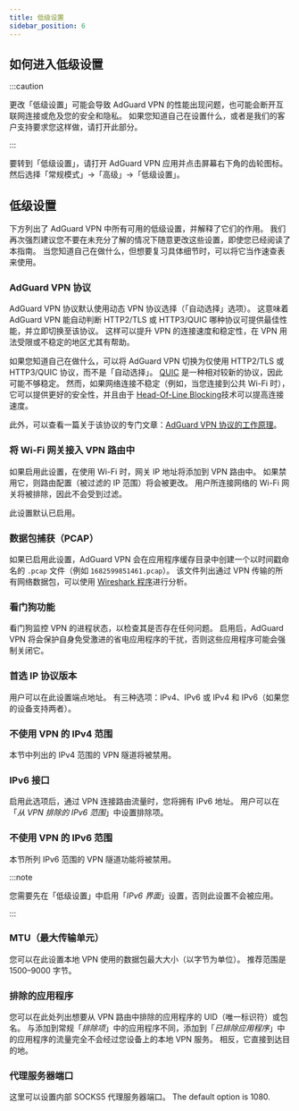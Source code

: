 ```yaml
---
title: 低级设置
sidebar_position: 6
---
```


## 如何进入低级设置

:::caution

更改「低级设置」可能会导致 AdGuard VPN 的性能出现问题，也可能会断开互联网连接或危及您的安全和隐私。 如果您知道自己在设置什么，或者是我们的客户支持要求您这样做，请打开此部分。

:::

要转到「低级设置」，请打开 AdGuard VPN 应用并点击屏幕右下角的齿轮图标。 然后选择「常规模式」→「高级」→「低级设置」。

## 低级设置

下方列出了 AdGuard VPN 中所有可用的低级设置，并解释了它们的作用。 我们再次强烈建议您不要在未充分了解的情况下随意更改这些设置，即使您已经阅读了本指南。 当您知道自己在做什么，但想要复习具体细节时，可以将它当作速查表来使用。

### AdGuard VPN 协议

AdGuard VPN 协议默认使用动态 VPN 协议选择（「自动选择」选项）。 这意味着 AdGuard VPN 能自动判断 HTTP2/TLS 或 HTTP3/QUIC 哪种协议可提供最佳性能，并立即切换至该协议。 这样可以提升 VPN 的连接速度和稳定性，在 VPN 用法受限或不稳定的地区尤其有帮助。

如果您知道自己在做什么，可以将 AdGuard VPN 切换为仅使用 HTTP2/TLS 或 HTTP3/QUIC 协议，而不是「自动选择」。 [QUIC](https://adguard-vpn.com/kb/general/why-adguard-vpn/#6-quic-support) 是一种相对较新的协议，因此可能不够稳定。 然而，如果网络连接不稳定（例如，当您连接到公共 Wi-Fi 时），它可以提供更好的安全性，并且由于 [Head-Of-Line Blocking](https://adguard-dns.io/en/blog/dns-over-quic.html#headoflineblocking)技术可以提高连接速度。

此外，可以查看一篇关于该协议的专门文章：[AdGuard VPN 协议的工作原理](/general/adguard-vpn-protocol.md)。

### 将 Wi-Fi 网关接入 VPN 路由中

如果启用此设置，在使用 Wi-Fi 时，网关 IP 地址将添加到 VPN 路由中。
如果禁用它，则路由配置（被过滤的 IP 范围）将会被更改。 用户所连接网络的 Wi-Fi 网关将被排除，因此不会受到过滤。

此设置默认已启用。

### 数据包捕获（PCAP）

如果已启用此设置，AdGuard VPN 会在应用程序缓存目录中创建一个以时间戳命名的 `.pcap` 文件（例如 `1682599851461.pcap`）。 该文件列出通过 VPN 传输的所有网络数据包，可以使用 [Wireshark 程序](https://www.wireshark.org/)进行分析。

### 看门狗功能

看门狗监控 VPN 的进程状态，以检查其是否存在任何问题。 启用后，AdGuard VPN 将会保护自身免受激进的省电应用程序的干扰，否则这些应用程序可能会强制关闭它。

### 首选 IP 协议版本

用户可以在此设置端点地址。 有三种选项：IPv4、IPv6 或 IPv4 和 IPv6（如果您的设备支持两者）。

### 不使用 VPN 的 IPv4 范围

本节中列出的 IPv4 范围的 VPN 隧道将被禁用。

### IPv6 接口

启用此选项后，通过 VPN 连接路由流量时，您将拥有 IPv6 地址。 用户可以在「_从 VPN 排除的 IPv6 范围_」中设置排除项。

### 不使用 VPN 的 IPv6 范围

本节所列 IPv6 范围的 VPN 隧道功能将被禁用。

:::note

您需要先在「低级设置」中启用「_IPv6 界面_」设置，否则此设置不会被应用。

:::

### MTU（最大传输单元）

您可以在此设置本地 VPN 使用的数据包最大大小（以字节为单位）。 推荐范围是 1500–9000 字节。

### 排除的应用程序

您可以在此处列出想要从 VPN 路由中排除的应用程序的 UID（唯一标识符）或包名。
与添加到常规「_排除项_」中的应用程序不同，添加到「_已排除应用程序_」中的应用程序的流量完全不会经过您设备上的本地 VPN 服务。 相反，它直接到达目的地。

### 代理服务器端口

这里可以设置内部 SOCKS5 代理服务器端口。 The default option is 1080.
